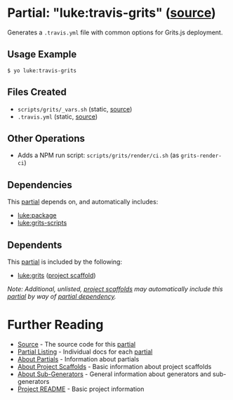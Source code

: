 # Partial: "luke:travis-grits" ([source](../../generators/travis-grits/index.js))

Generates a `.travis.yml` file with common options for Grits.js deployment.

## Usage Example

```
$ yo luke:travis-grits
```


## Files Created

* `scripts/grits/_vars.sh` (static, [source](../../templates/grits/scripts/grits/_vars.sh))
* `.travis.yml` (static, [source](../../templates/grits/_travis.yml))


## Other Operations

* Adds a NPM run script: `scripts/grits/render/ci.sh` (as `grits-render-ci`)


## Dependencies

This [partial](../partials.md) depends on, and automatically includes:

* [luke:package](../partials/package.md)
* [luke:grits-scripts](../partials/grits-scripts.md)


## Dependents

This [partial](../partials.md) is included by the following:

* [luke:grits](../project-scaffolds/grits.md) ([project scaffold](../project-scaffolds.md))

_Note: Additional, unlisted, [project scaffolds](../project-scaffolds.md) may
automatically include this [partial](../partials.md) by way of
[partial dependency](../partials.md#partial-dependency)._


# Further Reading

* [Source](../../generators/travis-grits/index.js) - The source code for this [partial](../partials.md)
* [Partial Listing](./) - Individual docs for each [partial](../partials.md)
* [About Partials](../partials.md) - Information about partials
* [About Project Scaffolds](../project-scaffolds.md) - Basic information about project scaffolds
* [About Sub-Generators](../generators.md) - General information about generators and sub-generators
* [Project README](../README.md) - Basic project information
